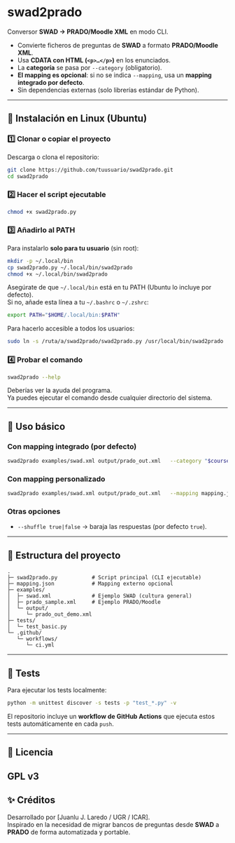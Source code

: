 # swad2prado

Conversor **SWAD → PRADO/Moodle XML** en modo CLI.

- Convierte ficheros de preguntas de **SWAD** a formato **PRADO/Moodle XML**.
- Usa **CDATA con HTML (`<p>…</p>`)** en los enunciados.
- La **categoría** se pasa por `--category` (obligatorio).
- **El mapping es opcional**: si no se indica `--mapping`, usa un **mapping integrado por defecto**.
- Sin dependencias externas (solo librerías estándar de Python).

---

## 🚀 Instalación en Linux (Ubuntu)

### 1️⃣ Clonar o copiar el proyecto
Descarga o clona el repositorio:
```bash
git clone https://github.com/tuusuario/swad2prado.git
cd swad2prado
```

### 2️⃣ Hacer el script ejecutable
```bash
chmod +x swad2prado.py
```

### 3️⃣ Añadirlo al PATH
Para instalarlo **solo para tu usuario** (sin root):
```bash
mkdir -p ~/.local/bin
cp swad2prado.py ~/.local/bin/swad2prado
chmod +x ~/.local/bin/swad2prado
```

Asegúrate de que `~/.local/bin` está en tu PATH (Ubuntu lo incluye por defecto).  
Si no, añade esta línea a tu `~/.bashrc` o `~/.zshrc`:
```bash
export PATH="$HOME/.local/bin:$PATH"
```

Para hacerlo accesible a todos los usuarios:
```bash
sudo ln -s /ruta/a/swad2prado/swad2prado.py /usr/local/bin/swad2prado
```

### 4️⃣ Probar el comando
```bash
swad2prado --help
```

Deberías ver la ayuda del programa.  
Ya puedes ejecutar el comando desde cualquier directorio del sistema.

---

## 🧩 Uso básico

### Con mapping integrado (por defecto)
```bash
swad2prado examples/swad.xml output/prado_out.xml   --category "$course$/top/Banco importado desde SWAD"
```

### Con mapping personalizado
```bash
swad2prado examples/swad.xml output/prado_out.xml   --mapping mapping.json   --category "$course$/top/Tema 1"
```

### Otras opciones
- `--shuffle true|false` → baraja las respuestas (por defecto `true`).

---

## 🧠 Estructura del proyecto

```
.
├─ swad2prado.py           # Script principal (CLI ejecutable)
├─ mapping.json            # Mapping externo opcional
├─ examples/
│  ├─ swad.xml             # Ejemplo SWAD (cultura general)
│  ├─ prado_sample.xml     # Ejemplo PRADO/Moodle
│  └─ output/
│     └─ prado_out_demo.xml
├─ tests/
│  └─ test_basic.py
└─ .github/
   └─ workflows/
      └─ ci.yml
```

---

## 🧪 Tests

Para ejecutar los tests localmente:
```bash
python -m unittest discover -s tests -p "test_*.py" -v
```

El repositorio incluye un **workflow de GitHub Actions** que ejecuta estos tests automáticamente en cada `push`.

---

## 📜 Licencia
GPL v3
---

## ✨ Créditos
Desarrollado por [Juanlu J. Laredo / UGR / ICAR].  
Inspirado en la necesidad de migrar bancos de preguntas desde **SWAD** a **PRADO** de forma automatizada y portable.
